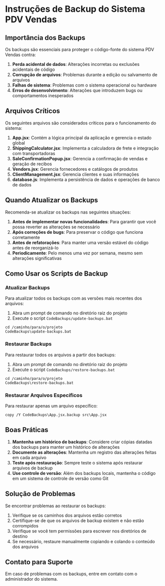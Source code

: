 # Instruções de Backup do Sistema PDV Vendas

## Importância dos Backups

Os backups são essenciais para proteger o código-fonte do sistema PDV Vendas contra:

1. **Perda acidental de dados**: Alterações incorretas ou exclusões acidentais de código
2. **Corrupção de arquivos**: Problemas durante a edição ou salvamento de arquivos
3. **Falhas de sistema**: Problemas com o sistema operacional ou hardware
4. **Erros de desenvolvimento**: Alterações que introduzem bugs ou comportamentos inesperados

## Arquivos Críticos

Os seguintes arquivos são considerados críticos para o funcionamento do sistema:

1. **App.jsx**: Contém a lógica principal da aplicação e gerencia o estado global
2. **ShippingCalculator.jsx**: Implementa a calculadora de frete e integração com transportadoras
3. **SaleConfirmationPopup.jsx**: Gerencia a confirmação de vendas e geração de recibos
4. **Vendors.jsx**: Gerencia fornecedores e catálogos de produtos
5. **ClientManagement.jsx**: Gerencia clientes e suas informações
6. **database.js**: Implementa a persistência de dados e operações de banco de dados

## Quando Atualizar os Backups

Recomenda-se atualizar os backups nas seguintes situações:

1. **Antes de implementar novas funcionalidades**: Para garantir que você possa reverter as alterações se necessário
2. **Após correções de bugs**: Para preservar o código que funciona corretamente
3. **Antes de refatorações**: Para manter uma versão estável do código antes de reorganizá-lo
4. **Periodicamente**: Pelo menos uma vez por semana, mesmo sem alterações significativas

## Como Usar os Scripts de Backup

### Atualizar Backups

Para atualizar todos os backups com as versões mais recentes dos arquivos:

1. Abra um prompt de comando no diretório raiz do projeto
2. Execute o script `CodeBackups/update-backups.bat`

```
cd /caminho/para/o/projeto
CodeBackups\update-backups.bat
```

### Restaurar Backups

Para restaurar todos os arquivos a partir dos backups:

1. Abra um prompt de comando no diretório raiz do projeto
2. Execute o script `CodeBackups/restore-backups.bat`

```
cd /caminho/para/o/projeto
CodeBackups\restore-backups.bat
```

### Restaurar Arquivos Específicos

Para restaurar apenas um arquivo específico:

```
copy /Y CodeBackups\App.jsx.backup src\App.jsx
```

## Boas Práticas

1. **Mantenha um histórico de backups**: Considere criar cópias datadas dos backups para manter um histórico de alterações
2. **Documente as alterações**: Mantenha um registro das alterações feitas em cada arquivo
3. **Teste após restauração**: Sempre teste o sistema após restaurar arquivos de backup
4. **Use controle de versão**: Além dos backups locais, mantenha o código em um sistema de controle de versão como Git

## Solução de Problemas

Se encontrar problemas ao restaurar os backups:

1. Verifique se os caminhos dos arquivos estão corretos
2. Certifique-se de que os arquivos de backup existem e não estão corrompidos
3. Verifique se você tem permissões para escrever nos diretórios de destino
4. Se necessário, restaure manualmente copiando e colando o conteúdo dos arquivos

## Contato para Suporte

Em caso de problemas com os backups, entre em contato com o administrador do sistema.
